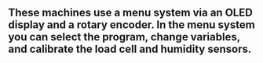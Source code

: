 ## These machines use a menu system via an OLED display and a rotary encoder. In the menu system you can select the program, change variables, and calibrate the load cell and humidity sensors. 
